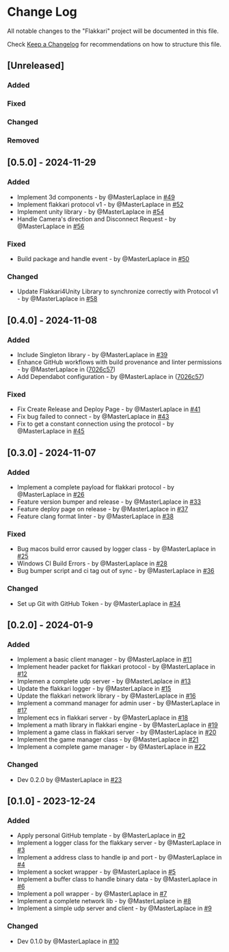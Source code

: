 # Change Log

All notable changes to the "Flakkari" project will be documented in this file.

Check [Keep a Changelog](http://keepachangelog.com/) for recommendations on how to structure this file.

## [Unreleased]

### Added

### Fixed

### Changed

### Removed


## [0.5.0] - 2024-11-29

### Added

- Implement 3d components - by @MasterLaplace in [#49](https://github.com/MasterLaplace/Flakkari/pull/49)
- Implement flakkari protocol v1 - by @MasterLaplace in [#52](https://github.com/MasterLaplace/Flakkari/pull/52)
- Implement unity library - by @MasterLaplace in [#54](https://github.com/MasterLaplace/Flakkari/pull/54)
- Handle Camera's direction and Disconnect Request - by @MasterLaplace in [#56](https://github.com/MasterLaplace/Flakkari/pull/56)

### Fixed

- Build package and handle event - by @MasterLaplace in [#50](https://github.com/MasterLaplace/Flakkari/pull/50)

### Changed

- Update Flakkari4Unity Library to synchronize correctly with Protocol v1 - by @MasterLaplace in [#58](https://github.com/MasterLaplace/Flakkari/pull/58)

## [0.4.0] - 2024-11-08

### Added

- Include Singleton library - by @MasterLaplace in [#39](https://github.com/MasterLaplace/Flakkari/pull/39)
- Enhance GitHub workflows with build provenance and linter permissions - by @MasterLaplace in ([7026c57](https://github.com/MasterLaplace/Flakkari/commit/7026c5730a5adb2171a7e955a8aa43dfb538f056))
- Add Dependabot configuration - by @MasterLaplace in ([7026c57](https://github.com/MasterLaplace/Flakkari/commit/7026c5730a5adb2171a7e955a8aa43dfb538f056))

### Fixed

- Fix Create Release and Deploy Page - by @MasterLaplace in [#41](https://github.com/MasterLaplace/Flakkari/pull/41)
- Fix bug failed to connect - by @MasterLaplace in [#43](https://github.com/MasterLaplace/Flakkari/pull/43)
- Fix to get a constant connection using the protocol - by @MasterLaplace in [#45](https://github.com/MasterLaplace/Flakkari/pull/45)


## [0.3.0] - 2024-11-07

### Added

- Implement a complete payload for flakkari protocol - by @MasterLaplace in [#26](https://github.com/MasterLaplace/Flakkari/pull/26)
- Feature version bumper and release - by @MasterLaplace in [#33](https://github.com/MasterLaplace/Flakkari/pull/33)
- Feature deploy page on release - by @MasterLaplace in [#37](https://github.com/MasterLaplace/Flakkari/pull/37)
- Feature clang format linter - by @MasterLaplace in [#38](https://github.com/MasterLaplace/Flakkari/pull/38)

### Fixed

- Bug macos build error caused by logger class - by @MasterLaplace in [#25](https://github.com/MasterLaplace/Flakkari/pull/25)
- Windows CI Build Errors - by @MasterLaplace in [#28](https://github.com/MasterLaplace/Flakkari/pull/28)
- Bug bumper script and ci tag out of sync - by @MasterLaplace in [#36](https://github.com/MasterLaplace/Flakkari/pull/36)

### Changed

- Set up Git with GitHub Token - by @MasterLaplace in [#34](https://github.com/MasterLaplace/Flakkari/pull/34)


## [0.2.0] - 2024-01-9

### Added

- Implement a basic client manager - by @MasterLaplace in [#11](https://github.com/MasterLaplace/Flakkari/pull/11)
- Implement header packet for flakkari protocol - by @MasterLaplace in [#12](https://github.com/MasterLaplace/Flakkari/pull/12)
- Implemen a complete udp server - by @MasterLaplace in [#13](https://github.com/MasterLaplace/Flakkari/pull/13)
- Update the flakkari logger - by @MasterLaplace in [#15](https://github.com/MasterLaplace/Flakkari/pull/14)
- Update the flakkari network library - by @MasterLaplace in [#16](https://github.com/MasterLaplace/Flakkari/pull/15)
- Implement a command manager for admin user - by @MasterLaplace in [#17](https://github.com/MasterLaplace/Flakkari/pull/16)
- Implement ecs in flakkari server - by @MasterLaplace in [#18](https://github.com/MasterLaplace/Flakkari/pull/17)
- Implement a math library in flakkari engine - by @MasterLaplace in [#19](https://github.com/MasterLaplace/Flakkari/pull/18)
- Implement a game class in flakkari server - by @MasterLaplace in [#20](https://github.com/MasterLaplace/Flakkari/pull/19)
- Implement the game manager class - by @MasterLaplace in [#21](https://github.com/MasterLaplace/Flakkari/pull/20)
- Implement a complete game manager - by @MasterLaplace in [#22](https://github.com/MasterLaplace/Flakkari/pull/21)

### Changed

- Dev 0.2.0 by @MasterLaplace in [#23](https://github.com/MasterLaplace/Flakkari/pull/22)


## [0.1.0] - 2023-12-24

### Added

* Apply personal GitHub template - by @MasterLaplace in [#2](https://github.com/MasterLaplace/Flakkari/pull/2)
* Implement a logger class for the flakkary server - by @MasterLaplace in [#3](https://github.com/MasterLaplace/Flakkari/pull/3)
* Implement a address class to handle ip and port - by @MasterLaplace in [#4](https://github.com/MasterLaplace/Flakkari/pull/4)
* Implement a socket wrapper - by @MasterLaplace in [#5](https://github.com/MasterLaplace/Flakkari/pull/5)
* Implement a buffer class to handle binary data - by @MasterLaplace in [#6](https://github.com/MasterLaplace/Flakkari/pull/6)
* Implement a poll wrapper - by @MasterLaplace in [#7](https://github.com/MasterLaplace/Flakkari/pull/7)
* Implement a complete network lib - by @MasterLaplace in [#8](https://github.com/MasterLaplace/Flakkari/pull/8)
* Implement a simple udp server and client - by @MasterLaplace in [#9](https://github.com/MasterLaplace/Flakkari/pull/9)

### Changed

* Dev 0.1.0 by @MasterLaplace in [#10](https://github.com/MasterLaplace/Flakkari/pull/10)

